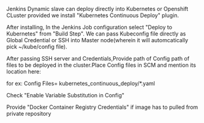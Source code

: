 Jenkins Dynamic slave can deploy directly into Kubernetes or Openshift CLuster provided we install "Kubernetes Continuous Deploy" plugin.

After installing, In the Jenkins Job configuration select "Deploy to Kubernetes" from "Build Step".
We can pass Kubeconfig file directly as Global Credential or SSH into Master node(wherein it will automcatically pick ~/kube/config file).

After passing SSH server and Credentials,Provide path of Config path of files to be deployed in the cluster.Place Config files in SCM and mention its location here:

for ex: Config Files= kubernetes_continuous_deploy/*.yaml

Check "Enable Variable Substitution in Config"

Provide "Docker Container Registry Credentials" if image has to pulled from private repository
